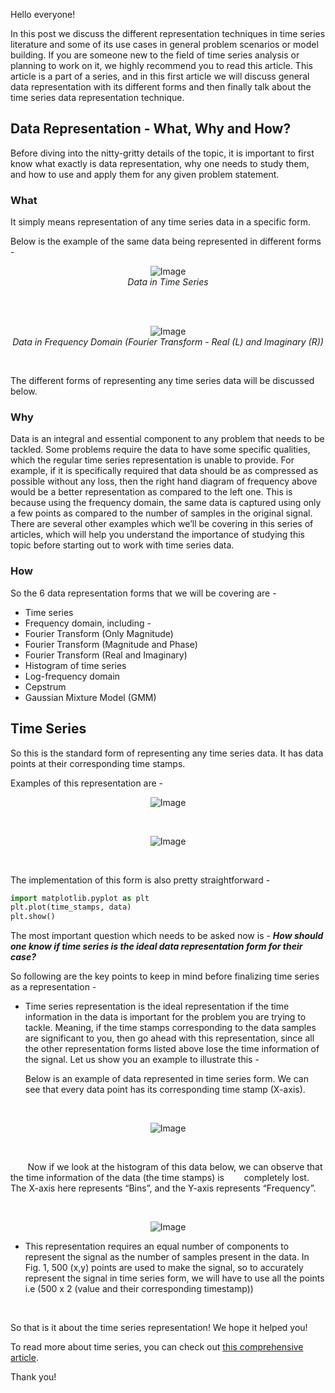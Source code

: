 Hello everyone!

In this post we discuss the different representation techniques in time series literature and some of its use cases in general problem scenarios or model building. If you are someone new to the field of time series analysis or planning to work on it, we highly recommend you to read this article. This article is a part of a series, and in this first article we will discuss general data representation with its different forms and then finally talk about the time series data representation technique.

## Data Representation - What, Why and How?

Before diving into the nitty-gritty details of the topic, it is important to first know what exactly is data representation, why one needs to study them, and how to use and apply them for any given problem statement. 

### What

It simply means representation of any time series data in a specific form. 

Below is the example of the same data being represented in different forms -
<br>
<p align="center">
  <img src="https://github.com/algoasylum/SatelliteImageAnalysis/blob/master/Data_Representation_Images/img1.png" alt="Image"><br>
  <em>Data in Time Series</em>
</p>
<br>
<br>
<p align="center">
  <img src="https://github.com/algoasylum/SatelliteImageAnalysis/blob/master/Data_Representation_Images/img2.png" alt="Image"><br>
  <em>Data in Frequency Domain (Fourier Transform - Real (L) and Imaginary (R))</em>
</p>
<br>

The different forms of representing any time series data will be discussed below. 

### Why

Data is an integral and essential component to any problem that needs to be tackled. Some problems require the data to have some specific qualities, which the regular time series representation is unable to provide. For example, if it is specifically required that data should be as compressed as possible without any loss, then the right hand diagram of frequency above would be a better representation as compared to the left one. This is because using the frequency domain, the same data is captured using only a few points as compared to the number of samples in the original signal. There are several other examples which we’ll be covering in this series of articles, which will help you understand the importance of studying this topic before starting out to work with time series data.

### How

So the 6 data representation forms that we will be covering are -  

  * Time series
  * Frequency domain, including - 
  * Fourier Transform (Only Magnitude) 
  * Fourier Transform (Magnitude and Phase)
  * Fourier Transform (Real and Imaginary)
  * Histogram of time series
  * Log-frequency domain
  * Cepstrum
  * Gaussian Mixture Model (GMM)

## Time Series

So this is the standard form of representing any time series data. It has data points at their corresponding time stamps.

Examples of this representation are - 
<br>
<p align="center">
  <img src="https://github.com/algoasylum/SatelliteImageAnalysis/blob/master/Data_Representation_Images/img3.png" alt="Image"><br>
</p>
<br>
<p align="center">
  <img src="https://github.com/algoasylum/SatelliteImageAnalysis/blob/master/Data_Representation_Images/img4.png" alt="Image"><br>
</p>
<br>

The implementation of this form is also pretty straightforward -

```python
import matplotlib.pyplot as plt
plt.plot(time_stamps, data)
plt.show()
```
The most important question which needs to be asked now is - **_How should one know if time series is the ideal data representation form for their case?_**

So following are the key points to keep in mind before finalizing time series as a representation -

* Time series representation is the ideal representation if the time information in the data is important for the problem you are trying to tackle. Meaning, if the time stamps corresponding to the data samples are significant to you, then go ahead with this representation, since all the other representation forms listed above lose the time information of the signal. Let us show you an example to illustrate this -

  Below is an example of data represented in time series form. We can see that every data point has its corresponding time stamp (X-axis). 

<br>
<p align="center">
  <img src="https://github.com/algoasylum/SatelliteImageAnalysis/blob/master/Data_Representation_Images/img5.png" alt="Image"><br>
</p>
<br>

&nbsp;&nbsp;&nbsp;&nbsp;&nbsp;&nbsp;&nbsp;Now if we look at the histogram of this data below, we can observe that the time information of the data (the time stamps) is 
&nbsp;&nbsp;&nbsp;&nbsp;&nbsp;&nbsp;&nbsp;completely lost. The X-axis here represents “Bins”, and the Y-axis represents “Frequency”. 

<br>
<p align="center">
  <img src="https://github.com/algoasylum/SatelliteImageAnalysis/blob/master/Data_Representation_Images/img6.png" alt="Image"><br>
</p>

* This representation requires an equal number of components to represent the signal as the number of samples present in the data. In Fig. 1, 500 (x,y) points are used to make the signal, so to accurately represent the signal in time series form, we will have to use all the points i.e (500 x 2 (value and their corresponding timestamp))

<br>

So that is it about the time series representation! We hope it helped you!

To read more about time series, you can check out [this comprehensive article](https://www.influxdata.com/what-is-time-series-data/).

Thank you!



